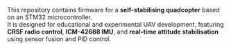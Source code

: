 This repository contains firmware for a **self-stabilising quadcopter** based on an STM32 microcontroller.  
It is designed for educational and experimental UAV development, featuring **CRSF radio control**, **ICM-42688 IMU**, and **real-time attitude stabilisation** using sensor fusion and PID control.
